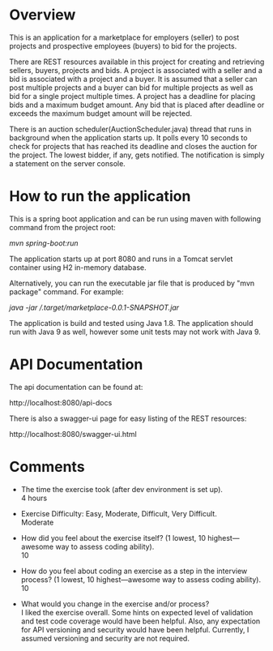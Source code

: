 # Overview

This is an application for a marketplace for employers (seller) to post projects and prospective employees (buyers)
to bid for the projects.

There are REST resources available in this project for creating  and retrieving sellers, buyers, projects and bids.
A project is associated with a seller and a bid is associated with a project and a buyer. It is assumed that a seller
can post multiple projects and a buyer can bid for multiple projects as well as bid for a single project multiple times.
A project has a deadline for placing bids and a maximum budget amount. Any bid that is placed after deadline or exceeds
the maximum budget amount will be rejected.

There is an auction scheduler(AuctionScheduler.java) thread that runs in background when the application starts up.
It polls every 10 seconds to check for projects that has reached its deadline and closes the auction for the project.
The lowest bidder, if any, gets notified. The notification is simply a statement on the server console.

# How to run the application
This is a spring boot application and can be run using maven with following command from the project root:

*mvn spring-boot:run*

The application starts up at port 8080 and runs in a Tomcat servlet container using H2 in-memory database.

Alternatively, you can run the executable jar file that is produced by "mvn package" command. For example:

*java -jar /.target/marketplace-0.0.1-SNAPSHOT.jar*

The application is build and tested using Java 1.8. The application should run with Java 9 as well,
however some unit tests may not work with Java 9.

# API Documentation
The api documentation can be found at:

 http://localhost:8080/api-docs

There is also a swagger-ui page for easy listing of the REST resources:

http://localhost:8080/swagger-ui.html


# Comments
- The time the exercise took (after dev environment is set up).  
4 hours

- Exercise Difficulty: Easy, Moderate, Difficult, Very Difficult.   
Moderate

- How did you feel about the exercise itself? (1 lowest, 10 highest—awesome way to assess coding ability).    
10

- How do you feel about coding an exercise as a step in the interview process?  (1 lowest, 10 highest—awesome way to assess coding ability).  
10

- What would you change in the exercise and/or process?  
I liked the exercise overall. Some hints on expected level of validation and test code coverage would have been
helpful. Also, any expectation for API versioning and security would have been helpful. Currently, I assumed versioning and
security are not required.
